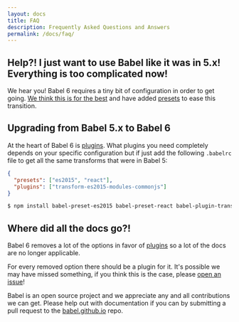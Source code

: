 ```yaml
---
layout: docs
title: FAQ
description: Frequently Asked Questions and Answers
permalink: /docs/faq/
---
```


## Help?! I just want to use Babel like it was in 5.x! Everything is too complicated now!

We hear you! Babel 6 requires a tiny bit of configuration in order to get going.
[We think this is for the best](/blog/2015/10/29/6.0.0/) and have added
[presets](/docs/plugins#presets) to ease this transition.

## Upgrading from Babel 5.x to Babel 6

At the heart of Babel 6 is [plugins](/docs/plugins). What plugins you need completely
depends on your specific configuration but if just add the following `.babelrc` file to
get all the same transforms that were in Babel 5:

```json
{
  "presets": ["es2015", "react"],
  "plugins": ["transform-es2015-modules-commonjs"]
}
```

```sh
$ npm install babel-preset-es2015 babel-preset-react babel-plugin-transform-es2015-modules-commonjs
```

## Where did all the docs go?!

Babel 6 removes a lot of the options in favor of <a href="/docs/plugins">plugins</a> so a
lot of the docs are no longer applicable.

For every removed option there should be a plugin for it. It's possible we may have missed
something, if you think this is the case, please
<a href="http://github.com/babel/babel/issues/new">open an issue</a>!

Babel is an open source project and we appreciate any and all contributions we can get.
Please help out with documentation if you can by submitting a pull request to the
[babel.github.io](https://github.com/babel/babel.github.io) repo.
